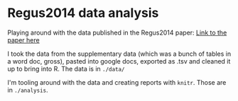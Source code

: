 # Regus2014 data analysis

Playing around with the data published in the Regus2014 paper: [Link to the paper here](http://rspb.royalsocietypublishing.org/content/281/1781/20132587)

I took the data from the supplementary data (which was a bunch of tables in a word doc, gross), pasted into google docs, exported as .tsv and cleaned it up to bring into R. The data is in `./data/`

I'm tooling around with the data and creating reports with `knitr`. Those are in `./analysis`.


